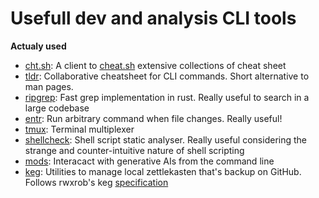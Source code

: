 # Usefull dev and analysis CLI tools

**Actualy used**
- [cht.sh](https://github.com/chubin/cheat.sh): A client to
  [cheat.sh](http://cheat.sh/) extensive collections of cheat sheet
- [tldr](https://github.com/tldr-pages/tldr): Collaborative cheatsheet
  for CLI commands. Short alternative to man pages.
- [ripgrep](https://github.com/BurntSushi/ripgrep): Fast grep
  implementation in rust. Really useful to search in a large codebase
- [entr](https://github.com/eradman/entr): Run arbitrary command when file changes. Really useful!
- [tmux](https://github.com/tmux/tmux): Terminal multiplexer
- [shellcheck](https://github.com/koalaman/shellcheck): Shell script static analyser. Really useful
  considering the strange and counter-intuitive nature of shell
  scripting
- [mods](https://github.com/charmbracelet/mods): Interacact with
  generative AIs from the command line
- [keg](https://github.com/rwxrob/keg): Utilities to manage local
  zettlekasten that's backup on GitHub. Follows rwxrob's keg
  [specification](https://github.com/rwxrob/keg-spec)

